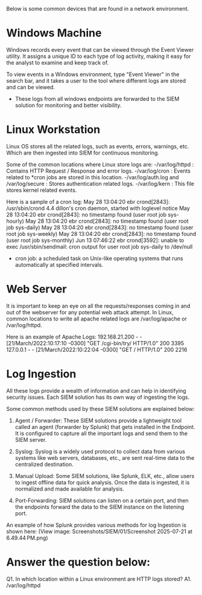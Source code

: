 Below is some common devices that are found in a network environment. 

# Windows Machine
Windows records every event that can be viewed through the Event Viewer utility. It assigns a unique ID to each type of log activity, making it easy for the analyst to examine and keep track of. 

To view events in a Windows environment, type "Event Viewer" in the search bar, and it takes a user to the tool where different logs are stored and can be viewed. 

* These logs from all windows endpoints are forwarded to the SIEM solution for monitoring and better visibility. 

# Linux Workstation
Linux OS stores all the related logs, such as events, errors, warnings, etc. Which are then ingested into SIEM for continuous monitoring. 

Some of the common locations where Linux store logs are:
-/var/log/httpd : Contains HTTP Request  / Response and error logs.
-/var/log/cron   : Events related to *cron jobs are stored in this location.
-/var/log/auth.log and /var/log/secure : Stores authentication related logs.
-/var/log/kern : This file stores kernel related events.

Here is a sample of a cron log:
May 28 13:04:20 ebr crond[2843]: /usr/sbin/crond 4.4 dillon's cron daemon, started with loglevel notice
May 28 13:04:20 ebr crond[2843]: no timestamp found (user root job sys-hourly)
May 28 13:04:20 ebr crond[2843]: no timestamp found (user root job sys-daily)
May 28 13:04:20 ebr crond[2843]: no timestamp found (user root job sys-weekly)
May 28 13:04:20 ebr crond[2843]: no timestamp found (user root job sys-monthly)
Jun 13 07:46:22 ebr crond[3592]: unable to exec /usr/sbin/sendmail: cron output for user root job sys-daily to /dev/null 

* cron job: a scheduled task on Unix-like operating systems that runs automatically at specified intervals. 



# Web Server
It is important to keep an eye on all the requests/responses coming in and out of the webserver for any potential web attack attempt.
In Linux, common locations to write all apache related logs are /var/log/apache or /var/log/httpd.

Here is an example of Apache Logs:
192.168.21.200 - - [21/March/2022:10:17:10 -0300] "GET /cgi-bin/try/ HTTP/1.0" 200 3395
127.0.0.1 - - [21/March/2022:10:22:04 -0300] "GET / HTTP/1.0" 200 2216 



# Log Ingestion 
All these logs provide a wealth of information and can help in identifying security issues. Each SIEM solution has its own way of ingesting the logs. 

Some common methods used by these SIEM solutions are explained below:

1) Agent / Forwarder: These SIEM solutions provide a lightweight tool called an agent (forwarder by Splunk) that gets installed in the Endpoint. It is configured to capture all the important logs and send them to the SIEM server.

2) Syslog: Syslog is a widely used protocol to collect data from various systems like web servers, databases, etc., are sent real-time data to the centralized destination.

3) Manual Upload: Some SIEM solutions, like Splunk, ELK, etc., allow users to ingest offline data for quick analysis. Once the data is ingested, it is normalized and made available for analysis.

4) Port-Forwarding: SIEM solutions can listen on a certain port, and then the endpoints forward the data to the SIEM instance on the listening port.

An example of how Splunk provides various methods for log Ingestion is shown here: 
(View image: Screenshots/SIEM/01/Screenshot 2025-07-21 at 6.49.44 PM.png)




# Answer the question below: 
Q1. In which location within a Linux environment are HTTP logs stored?
A1. /var/log/httpd 